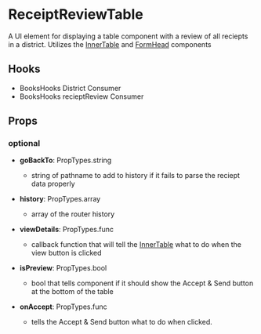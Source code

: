 # ReceiptReviewTable

A UI element for displaying a table component with a review of all reciepts in a district. Utilizes the [InnerTable](https://github.com/pay-theory/pay-theory-ui/tree/master/src/common/InnerTable) and [FormHead](https://github.com/pay-theory/pay-theory-ui/tree/master/src/common/FormHead) components

## Hooks

-   BooksHooks District Consumer
-   BooksHooks recieptReview Consumer

## Props

### optional

-   **goBackTo**: PropTypes.string

    -   string of pathname to add to history if it fails to parse the reciept data properly

-   **history**: PropTypes.array

    -   array of the router history

-   **viewDetails**: PropTypes.func

    -   callback function that will tell the [InnerTable](https://github.com/pay-theory/pay-theory-ui/tree/master/src/common/InnerTable) what to do when the view button is clicked

-   **isPreview**: PropTypes.bool

    -   bool that tells component if it should show the Accept & Send button at the bottom of the table

-   **onAccept**: PropTypes.func

    -   tells the Accept & Send button what to do when clicked.
